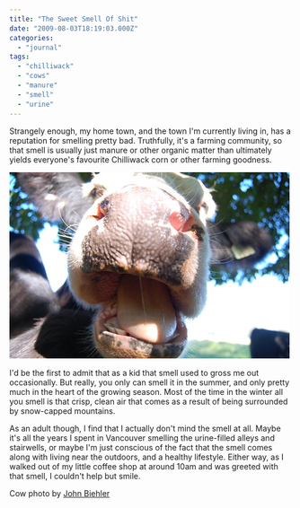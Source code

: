 ```yaml
---
title: "The Sweet Smell Of Shit"
date: "2009-08-03T18:19:03.000Z"
categories: 
  - "journal"
tags: 
  - "chilliwack"
  - "cows"
  - "manure"
  - "smell"
  - "urine"
---
```


Strangely enough, my home town, and the town I'm currently living in, has a reputation for smelling pretty bad. Truthfully, it's a farming community, so that smell is usually just manure or other organic matter than ultimately yields everyone's favourite Chilliwack corn or other farming goodness.

[![Cow](images/2857235873_770b15cb14.jpg)](http://www.flickr.com/photos/retrocactus/2857235873/)

I'd be the first to admit that as a kid that smell used to gross me out occasionally. But really, you only can smell it in the summer, and only pretty much in the heart of the growing season. Most of the time in the winter all you smell is that crisp, clean air that comes as a result of being surrounded by snow-capped mountains.

As an adult though, I find that I actually don't mind the smell at all. Maybe it's all the years I spent in Vancouver smelling the urine-filled alleys and stairwells, or maybe I'm just conscious of the fact that the smell comes along with living near the outdoors, and a healthy lifestyle. Either way, as I walked out of my little coffee shop at around 10am and was greeted with that smell, I couldn't help but smile.

Cow photo by [John Biehler](http://www.flickr.com/photos/retrocactus/2857235873/)
